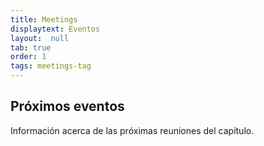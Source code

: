 ```yaml
---
title: Meetings
displaytext: Eventos
layout:  null
tab: true
order: 1
tags: meetings-tag
---
```


## Próximos eventos

Información acerca de las próximas reuniones del capítulo.

